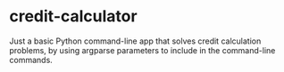 # credit-calculator
Just a basic Python command-line app that solves credit calculation problems, by using argparse parameters to include in the command-line commands.
